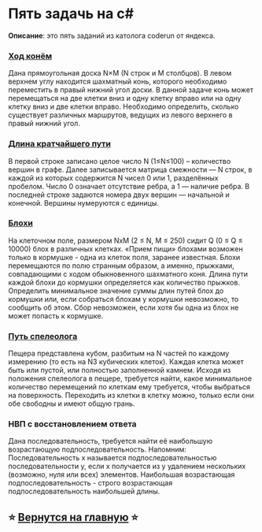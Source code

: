 # Пять задачь на c#

**Описание**: это пять заданий из католога coderun от яндекса.

### [Ход конём](https://github.com/lkaboba27/-/blob/five-zadachi/five_zad_1.cs)
Дана прямоугольная доска N×M (N строк и M столбцов). В левом верхнем углу находится шахматный конь, которого необходимо переместить в правый нижний угол доски. В данной задаче конь может перемещаться на две клетки вниз и одну клетку вправо или на одну клетку вниз и две клетки вправо.
Необходимо определить, сколько существует различных маршрутов, ведущих из левого верхнего в правый нижний угол.

### [Длина кратчайшего пути](https://github.com/lkaboba27/-/blob/five-zadachi/five_zad_2.cs)
В первой строке записано целое число N (1≤N≤100) – количество вершин в графе.
Далее записывается матрица смежности — N строк, в каждой из которых содержится N чисел 0 или 1, разделённых пробелом. Число 0 означает отсутствие ребра, а 1 — наличие ребра.
В последней строке задаются номера двух вершин — начальной и конечной.
Вершины нумеруются с единицы.

### [Блохи](https://github.com/lkaboba27/-/blob/five-zadachi/five_zad_3.cs)
На клеточном поле, размером NxM (2 ≤ N, M ≤ 250) сидит Q (0 ≤ Q ≤ 10000) блох в различных клетках. «Прием пищи» блохами возможен только в кормушке - одна из клеток поля, заранее известная. Блохи перемещаются по полю странным образом, а именно, прыжками, совпадающими с ходом обыкновенного шахматного коня. Длина пути каждой блохи до кормушки определяется как количество прыжков. Определить минимальное значение суммы длин путей блох до кормушки или, если собраться блохам у кормушки невозможно, то сообщить об этом. Сбор невозможен, если хотя бы одна из блох не может попасть к кормушке.

### [Путь спелеолога]()
Пещера представлена кубом, разбитым на N частей по каждому измерению (то есть на N3 кубических клеток). Каждая клетка может быть или пустой, или полностью заполненной камнем. Исходя из положения спелеолога в пещере, требуется найти, какое минимальное количество перемещений по клеткам ему требуется, чтобы выбраться на поверхность. Переходить из клетки в клетку можно, только если они обе свободны и имеют общую грань.

### НВП с восстановлением ответа
Дана последовательность, требуется найти её наибольшую возрастающую подпоследовательность.
Напомним:
Последовательность x называется подпоследовательностью последовательности y, если x получается из y удалением нескольких (возможно, нуля или всех) элементов.
Наибольшая возрастающая подпоследовательность - строго возрастающая подпоследовательность наибольшей длины.

## ⭐️ [Вернутся на главную](https://github.com/lkaboba27/-/tree/main) ⭐️
